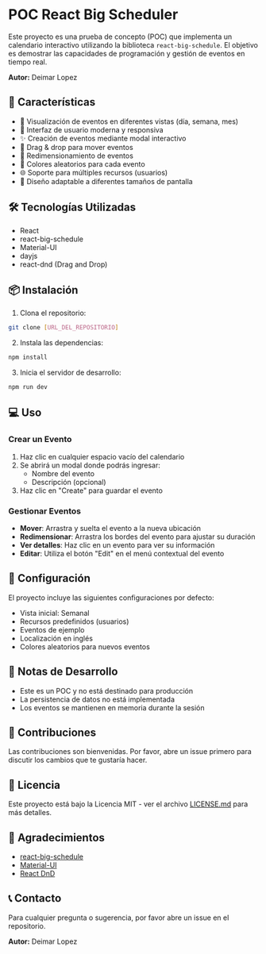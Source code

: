 # POC React Big Scheduler

Este proyecto es una prueba de concepto (POC) que implementa un calendario interactivo utilizando la biblioteca `react-big-schedule`. El objetivo es demostrar las capacidades de programación y gestión de eventos en tiempo real.

**Autor:** Deimar Lopez

## 🚀 Características

- 📅 Visualización de eventos en diferentes vistas (día, semana, mes)
- 🎨 Interfaz de usuario moderna y responsiva
- ✨ Creación de eventos mediante modal interactivo
- 🎯 Drag & drop para mover eventos
- 📏 Redimensionamiento de eventos
- 🎨 Colores aleatorios para cada evento
- 🌐 Soporte para múltiples recursos (usuarios)
- 📱 Diseño adaptable a diferentes tamaños de pantalla

## 🛠️ Tecnologías Utilizadas

- React
- react-big-schedule
- Material-UI
- dayjs
- react-dnd (Drag and Drop)

## 📦 Instalación

1. Clona el repositorio:
```bash
git clone [URL_DEL_REPOSITORIO]
```

2. Instala las dependencias:
```bash
npm install
```

3. Inicia el servidor de desarrollo:
```bash
npm run dev
```

## 💻 Uso

### Crear un Evento
1. Haz clic en cualquier espacio vacío del calendario
2. Se abrirá un modal donde podrás ingresar:
   - Nombre del evento
   - Descripción (opcional)
3. Haz clic en "Create" para guardar el evento

### Gestionar Eventos
- **Mover**: Arrastra y suelta el evento a la nueva ubicación
- **Redimensionar**: Arrastra los bordes del evento para ajustar su duración
- **Ver detalles**: Haz clic en un evento para ver su información
- **Editar**: Utiliza el botón "Edit" en el menú contextual del evento

## 🔧 Configuración

El proyecto incluye las siguientes configuraciones por defecto:

- Vista inicial: Semanal
- Recursos predefinidos (usuarios)
- Eventos de ejemplo
- Localización en inglés
- Colores aleatorios para nuevos eventos

## 📝 Notas de Desarrollo

- Este es un POC y no está destinado para producción
- La persistencia de datos no está implementada
- Los eventos se mantienen en memoria durante la sesión

## 🤝 Contribuciones

Las contribuciones son bienvenidas. Por favor, abre un issue primero para discutir los cambios que te gustaría hacer.

## 📄 Licencia

Este proyecto está bajo la Licencia MIT - ver el archivo [LICENSE.md](LICENSE.md) para más detalles.

## 🙏 Agradecimientos

- [react-big-schedule](https://github.com/StephenChou1017/react-big-scheduler)
- [Material-UI](https://mui.com/)
- [React DnD](https://react-dnd.github.io/react-dnd/about)

## 📞 Contacto

Para cualquier pregunta o sugerencia, por favor abre un issue en el repositorio.

**Autor:** Deimar Lopez
